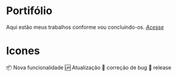 # Portifólio
Aqui estão meus trabalhos conforme vou concluindo-os.
_<a href="https://helenosalgado/github.io/Portfolio">Acesse</a>_
# Icones

📦 Nova funcionalidade
🆙 Atualização
💓 correção de bug
🏁 release
